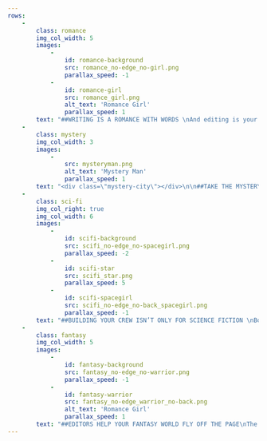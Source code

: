 ```yaml
---
rows:
    -
        class: romance
        img_col_width: 5
        images:
            -
                id: romance-background
                src: romance_no-edge_no-girl.png
                parallax_speed: -1
            -
                id: romance-girl
                src: romance_girl.png
                alt_text: 'Romance Girl'
                parallax_speed: 1
        text: "##WRITING IS A ROMANCE WITH WORDS \nAnd editing is your book's best friend.\n\nFrom the first page of your story to the heroine’s final words, Book Light Editorial is your book’s best friend. \n\n[Get Started](/services){.button}\n"
    -
        class: mystery
        img_col_width: 3
        images:
            -
                src: mysteryman.png
                alt_text: 'Mystery Man'
                parallax_speed: 1
        text: "<div class=\"mystery-city\"></div>\n\n##TAKE THE MYSTERY OUT OF EDITING\nFrom developmental editing to copyediting, we make your book the best possible version of itself. Whether you’re self-publishing as an indie author or querying to agents, we can develop your manuscript into the book you envisioned.\n\n[Learn More](/blog/developmental-edit-copyedit-or-proofread-which-level-of-editing-is-right-for-me){.button}\n"
    -
        class: sci-fi
        img_col_right: true
        img_col_width: 6
        images:
            -
                id: scifi-background
                src: scifi_no-edge_no-spacegirl.png
                parallax_speed: -2
            -
                id: scifi-star
                src: scifi_star.png
                parallax_speed: 5
            -
                id: scifi-spacegirl
                src: scifi_no-edge_no-back_spacegirl.png
                parallax_speed: -1
        text: "##BUILDING YOUR CREW ISN’T ONLY FOR SCIENCE FICTION \nBook Light Editorial has a team of specialized editors to help you:\n * [Find the right editor](/blog/how-to-find-the-right-editor-for-you)\n * [Discover which level of editing is right for your story](/blog/developmental-edit-copyedit-or-proofread-which-level-of-editing-is-right-for-me)\n * [Learn why you need an editor to self-publish](/blog/why-you-need-an-editor-to-self-publish)\n\n[Our Team](/team){.button}\n"
    -
        class: fantasy
        img_col_width: 5
        images:
            -
                id: fantasy-background
                src: fantasy_no-edge_no-warrior.png
                parallax_speed: -1
            -
                id: fantasy-warrior
                src: fantasy_no-edge_warrior_no-back.png
                alt_text: 'Romance Girl'
                parallax_speed: 1
        text: "##EDITORS HELP YOUR FANTASY WORLD FLY OFF THE PAGE\nThe editors at Book Light Editorial can’t wait to meet you and your beautiful story. Find the editing package that’s right for you and let us help you bring your book to light.\n\n[Testimonials](/testimonials){.button}"
---
```


